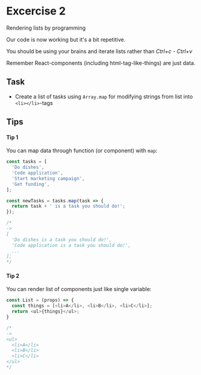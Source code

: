# Excercise 2

Rendering lists by programming

Our code is now working but it's a bit repetitive.

You should be using your brains and iterate lists rather than _Ctrl+c - Ctrl+v_

Remember React-components (including html-tag-like-things) are just data.

## Task

- Create a list of tasks using `Array.map` for modifying strings from list into `<li></li>`-tags

## Tips


#### Tip 1
You can map data through function (or component) with `map`:

```javascript
const tasks = [
  'Do dishes',
  'Code application',
  'Start marketing campaign',
  'Get funding',
];

const newTasks = tasks.map(task => {
  return task + ' is a task you should do!';
});

/*
->
[
  'Do dishes is a task you should do!',
  'Code application is a task you should do!',
  ...
];
*/
```


#### Tip 2

You can render list of components just like single variable:
```javascript
const List = (props) => {
  const things = [<li>A</li>, <li>B</li>, <li>C</li>];
  return <ul>{things}</ul>;
}

/*
->
<ul>
  <li>A</li>
  <li>B</li>
  <li>C</li>
</ul>
*/

```
